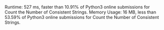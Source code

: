 Runtime: 527 ms, faster than 10.91% of Python3 online submissions for Count the Number of Consistent Strings.
Memory Usage: 16 MB, less than 53.59% of Python3 online submissions for Count the Number of Consistent Strings.
        